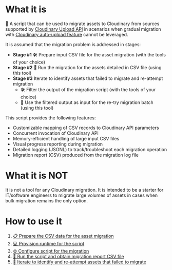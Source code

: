 # What it is
🚚 A script that can be used to migrate assets to Cloudinary from sources supported by [Cloudinary Upload API](https://cloudinary.com/documentation/image_upload_api_reference#upload_required_parameters) in scenarios when gradual migration with [Cloudinary auto-upload feature](https://cloudinary.com/documentation/fetch_remote_images#auto_upload_remote_files) cannot be leveraged.

It is assumed that the migration problem is addressed in stages:

- **Stage #1** 🛠️ Prepare input CSV file for the asset migration (with the tools of your choice)
- **Stage #2** 🚚 Run the migration for the assets detailed in CSV file (using this tool)
- **Stage #3** Iterate to identify assets that failed to migrate and re-attempt migration
  * 🛠️ Filter the output of the migration script (with the tools of your choice)
  * 🚚 Use the filtered output as input for the re-try migration batch (using this tool)

This script provides the following features:
- Customizable mapping of CSV records to Cloudinary API parameters
- Concurrent invocation of Cloudinary API
- Memory-efficient handling of large input CSV files
- Visual progress reporting during migration
- Detailed logging (JSONL) to track/troubleshoot each migration operation
- Migration report (CSV) produced from the migration log file

# What it is NOT
It is not a tool for any Cloudinary migration. It is intended to be a starter for IT/software engineers to migrate large volumes of assets in cases when bulk migration remains the only option.

# How to use it

1. [📋 Prepare the CSV data for the asset migration](./readme/s01-data-for-the-migration.md)
1. [💻 Provision runtime for the script](./readme/s02-provision-runtime.md)
1. [⚙️ Configure script for the migration](./readme/s02.1-configure.md)
1. [🚚 Run the script and obtain migration report CSV file](./readme/s03-run-migration-obtain-report.md)
1. [🔄 Iterate to identify and re-attempt assets that failed to migrate](./readme/s04-identify-reattempt-failed.md)
